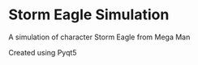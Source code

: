 <h1>Storm Eagle Simulation</h1>

A simulation of character Storm Eagle from Mega Man

Created using Pyqt5
